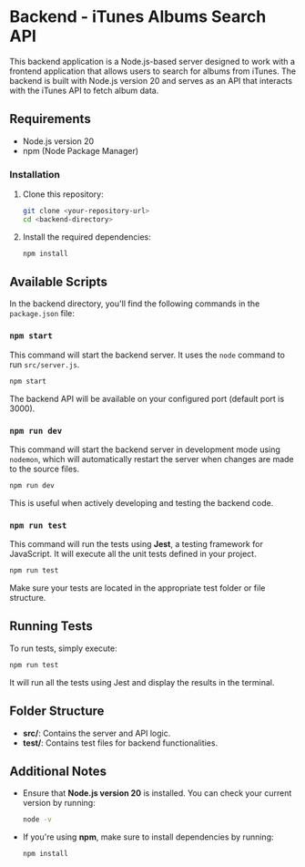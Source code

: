 
# Backend - iTunes Albums Search API

This backend application is a Node.js-based server designed to work with a frontend application that allows users to search for albums from iTunes. The backend is built with Node.js version 20 and serves as an API that interacts with the iTunes API to fetch album data.

## Requirements

- Node.js version 20
- npm (Node Package Manager)

### Installation

1. Clone this repository:
   ```bash
   git clone <your-repository-url>
   cd <backend-directory>
   ```

2. Install the required dependencies:
   ```bash
   npm install
   ```

## Available Scripts

In the backend directory, you'll find the following commands in the `package.json` file:

### `npm start`

This command will start the backend server. It uses the `node` command to run `src/server.js`.

```bash
npm start
```

The backend API will be available on your configured port (default port is 3000).

### `npm run dev`

This command will start the backend server in development mode using `nodemon`, which will automatically restart the server when changes are made to the source files.

```bash
npm run dev
```

This is useful when actively developing and testing the backend code.

### `npm run test`

This command will run the tests using **Jest**, a testing framework for JavaScript. It will execute all the unit tests defined in your project.

```bash
npm run test
```

Make sure your tests are located in the appropriate test folder or file structure.

## Running Tests

To run tests, simply execute:

```bash
npm run test
```

It will run all the tests using Jest and display the results in the terminal.

## Folder Structure

- **src/**: Contains the server and API logic.
- **test/**: Contains test files for backend functionalities.

## Additional Notes

- Ensure that **Node.js version 20** is installed. You can check your current version by running:
  ```bash
  node -v
  ```

- If you're using **npm**, make sure to install dependencies by running:
  ```bash
  npm install
  ```

